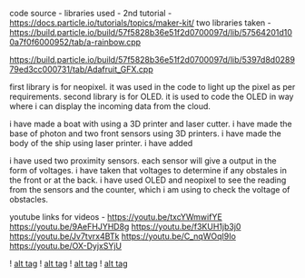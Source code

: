 code source -
libraries used -
2nd tutorial - https://docs.particle.io/tutorials/topics/maker-kit/
two libraries taken - https://build.particle.io/build/57f5828b36e51f2d0700097d/lib/57564201d100a7f0f6000952/tab/a-rainbow.cpp

https://build.particle.io/build/57f5828b36e51f2d0700097d/lib/5397d8d028979ed3cc000731/tab/Adafruit_GFX.cpp

first library is for neopixel. it was used in the code to light up the pixel as per requirements.
second library is for OLED. it is used to code the OLED in way where i can display the incoming data from the cloud.

i have made a boat with using a 3D printer and laser cutter.
i have made the base of photon and two front sensors using 3D printers.
i have made the body of the ship using laser printer.
i have added

i have used two proximity sensors. each sensor will give a output in the form of voltages.
i have taken that voltages to determine if any obstales in the front or at the back.
i have used OLED and neopixel to see the reading from the sensors and the counter, which i am using to check the voltage of obstacles.

youtube links for videos -
https://youtu.be/txcYWmwifYE
https://youtu.be/9AeFHJYHD8g
https://youtu.be/f3KUH1jb3j0
https://youtu.be/Jv7tvrx4BTk
https://youtu.be/C_nqWOqI9Io
https://youtu.be/OX-DyjxSYjU

! [alt tag](https://github.com/abhisheksuhasmhatre/Project-2/blob/master/IMG_8924.jpg)
! [alt tag](https://github.com/abhisheksuhasmhatre/Project-2/blob/master/IMG_8925.jpg)
! [alt tag](https://github.com/abhisheksuhasmhatre/Project-2/blob/master/IMG_8926.jpg)
! [alt tag](https://github.com/abhisheksuhasmhatre/Project-2/blob/master/IMG_8926.jpg)
